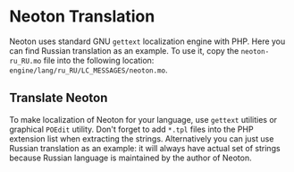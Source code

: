 # Neoton Translation #
Neoton uses standard GNU `gettext` localization engine with PHP. Here you can find Russian translation as an example. To use it, copy the `neoton-ru_RU.mo` file into the following location: `engine/lang/ru_RU/LC_MESSAGES/neoton.mo`. 

## Translate Neoton ##
To make localization of Neoton for your language, use `gettext` utilities or graphical `POEdit` utility. Don't forget to add `*.tpl` files into the PHP extension list when extracting the strings. Alternatively you can just use Russian translation as an example: it will always have actual set of strings because Russian language is maintained by the author of Neoton.